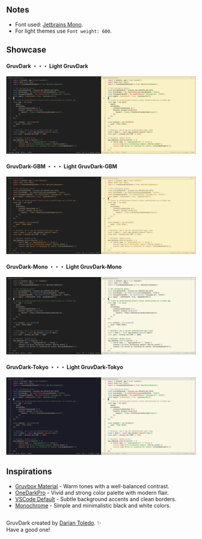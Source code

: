 ## Notes
- Font used: [Jetbrains Mono](https://www.jetbrains.com/lp/mono).
- For light themes use `Font weight: 600`.

## Showcase

#### GruvDark ・・・ Light GruvDark
![GruvDark](images/gruvdark.jpg)

#### GruvDark-GBM ・・・ Light GruvDark-GBM
![GruvDark-GBM](images/gruvdark-gbm.jpg)

#### GruvDark-Mono ・・・ Light GruvDark-Mono
![GruvDark-Mono](images/gruvdark-mono.jpg)

#### GruvDark-Tokyo ・・・ Light GruvDark-Tokyo
![GruvDark-Tokyo](images/gruvdark-tokyo.jpg)

## Inspirations

-  [Gruvbox Material](https://github.com/sainnhe/gruvbox-material-vscode) - Warm tones with a well-balanced contrast.
-  [OneDarkPro](https://github.com/Binaryify/OneDark-Pro) - Vivid and strong color  palette with modern flair.
-  [VSCode Default](https://github.com/microsoft/vscode) - Subtle background accents and clean borders.
-  [Monochrome](https://marketplace.visualstudio.com/items?itemName=anotherglitchinthematrix.monochrome) - Simple and minimalistic black and white colors.

## 

GruvDark created by <a href="https://github.com/darianmorat">Darian Toledo</a>. ✨ <br />
Have a good one!
